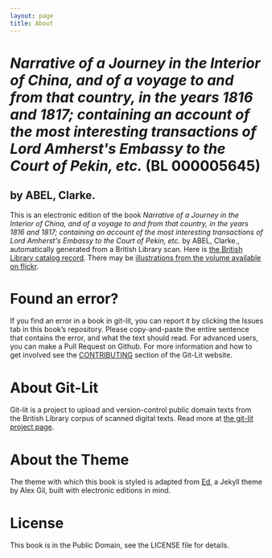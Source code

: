 ```yaml
---
layout: page
title: About
---
```


# _Narrative of a Journey in the Interior of China, and of a voyage to and from that country, in the years 1816 and 1817; containing an account of the most interesting transactions of Lord Amherst's Embassy to the Court of Pekin, etc._ (BL 000005645)

## by ABEL, Clarke.

This is an electronic edition of the book _Narrative of a Journey in the Interior of China, and of a voyage to and from that country, in the years 1816 and 1817; containing an account of the most interesting transactions of Lord Amherst's Embassy to the Court of Pekin, etc._ by ABEL, Clarke., automatically generated from a British Library scan. Here is [the British Library catalog record](http://explore.bl.uk/primo_library/libweb/action/search.do?cs=frb&doc=BLL01000005645&dscnt=1&scp.scps=scope:(BLCONTENT)&frbg=&tab=local_tab&srt=rank&ct=search&mode=Basic&dum=true&tb=t&indx=1&vl(freeText0)=000005645&fn=search&vid=BLVU1). There may be [illustrations from the volume available on flickr](https://www.flickr.com/photos/britishlibrary/tags/sysnum000005645).

# Found an error?
If you find an error in a book in git-lit, you can report it by clicking the Issues tab in this book’s repository. Please copy-and-paste the entire sentence that contains the error, and what the text should read. For advanced users, you can make a Pull Request on Github.  For more information and how to get involved see the [CONTRIBUTING](http://git-lit.github.io/#contributing) section of the Git-Lit website.

# About Git-Lit
Git-lit is a project to upload and version-control public domain texts from the British Library corpus of scanned digital texts. Read more at [the git-lit project page](https://github.com/Git-Lit/git-lit).

# About the Theme
The theme with which this book is styled is adapted from [Ed](https://github.com/elotroalex/ed), a Jekyll theme by Alex Gil, built with electronic editions in mind.

# License 
This book is in the Public Domain, see the LICENSE file for details. 